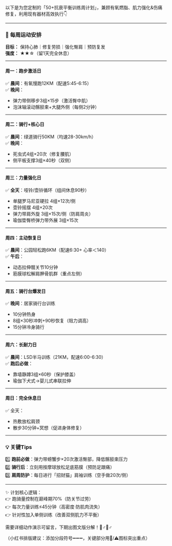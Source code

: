 以下是为您定制的「50+抗衰平衡训练周计划」，兼顾有氧燃脂、肌力强化&伤痛修复，利用现有器材高效执行👇

---

### 📅 **每周运动安排**  
**目标：** 保持心肺｜修复劳损｜强化臀肩｜预防复发  
**强度：** ★★☆（留1天完全休息）  

---

#### **周一：跑步激活日**  
✅ **晨间**：有氧慢跑12KM（配速5:45-6:15）  
✅ **晚间**：  
- 弹力带侧移步3组×15步（激活臀中肌）  
- 泡沫轴滚动髂胫束+大腿外侧（每侧2分钟）  

---

#### **周二：骑行+核心日**  
✅ **晨间**：绿道骑行50KM（均速28-30km/h）  
✅ **晚间**：  
- 死虫式4组×20次（修复腰肌）  
- 侧平板支撑3组×40秒（双侧）  

---

#### **周三：力量强化日**  
✅ **全天**：哑铃/壶铃循环（组间休息90秒）  
- 单腿罗马尼亚硬拉 4组×12次/侧  
- 壶铃摇摆 4组×20次  
- 弹力带肩外旋 3组×15次/侧（防肩周炎）  
- 瑜伽垫臀桥弹力带外展 3组×15次  

---

#### **周四：主动恢复日**  
✅ **晨间**：公园轻松跑6KM（配速6:30+ 心率＜140）  
✅ **午后**：  
- 动态拉伸髋关节10分钟  
- 筋膜球松解肩胛骨肌群（重点左侧）  

---

#### **周五：骑行台爆发日**  
✅ **晚间**：居家骑行台训练  
- 10分钟热身  
- 8组×30秒冲刺+90秒恢复（阻力调高）  
- 15分钟冷身骑行  

---

#### **周六：长耐力日**  
✅ **晨间**：LSD半马训练（21KM，配速6:00-6:30）  
✅ **跑后必做**：  
- 靠墙静蹲3组×60秒（保护膝盖）  
- 瑜伽下犬式→婴儿式串联拉伸  

---

#### **周日：完全休息日**  
✅ 全天：  
- 热敷放松肩颈  
- 散步30分钟+冥想（促进身体修复）  

---

### 💡 **关键Tips**  
1️⃣ **跑前必做**：弹力带螃蟹步×20次激活臀部，降低髂胫束压力  
2️⃣ **骑行后**：立刻用按摩球放松足底筋膜（预防足跟痛）  
3️⃣ **肩周防护**：每日进行「招财猫」肩袖训练（空手做20次/侧）  

---

✨ 计划核心逻辑：  
👉 跑骑量控制在巅峰期70%（防关节过劳）  
👉 每次力量训练≤45分钟（高密度·防肌肉流失）  
👉 针对性加入单侧训练（改善双侧肌力不平衡）  

需要详细动作演示可留言，下期出图文版分解！🚴♂️🏃♂️  

（小红书排版建议：添加分段符号➖➖➖，关键部分用🔺/⚠️图标突出重点）
